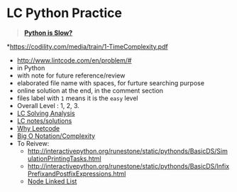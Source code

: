 # LC Python Practice
>[**Python is Slow?**](http://selfboot.cn/2016/07/24/leetcode_guide_why/)

*https://codility.com/media/train/1-TimeComplexity.pdf
* http://www.lintcode.com/en/problem/#
* in Python
* with note for future reference/review
* elaborated file name with spaces, for furture searching purpose 
* online solution at the end, in the comment section
* files label with ` 1 ` means it is the `easy` level
* Overall Level : 1, 2, 3.
* [LC Solving Analysis](https://all4win78.wordpress.com/2016/06/22/leetcode-338-counting-bits/)
* [LC notes/solutions](http://algorithm.yuanbin.me/zh-hans/index.html)
* [Why Leetcode](http://selfboot.cn/2016/07/24/leetcode_guide_why/)
* [Big O Notation/Complexity](http://web.mit.edu/16.070/www/lecture/big_o.pdf)
* To Reivew:
  * http://interactivepython.org/runestone/static/pythonds/BasicDS/SimulationPrintingTasks.html
  * http://interactivepython.org/runestone/static/pythonds/BasicDS/InfixPrefixandPostfixExpressions.html
  * [Node Linked List](http://interactivepython.org/runestone/static/pythonds/BasicDS/ImplementinganUnorderedListLinkedLists.html)

